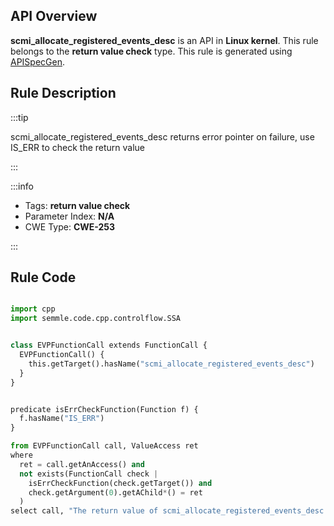 ---
---


## API Overview
**scmi_allocate_registered_events_desc** is an API in **Linux kernel**. This rule belongs to the **return value check** type. This rule is generated using [APISpecGen](../../tools/APISpecGen).
## Rule Description

:::tip

scmi_allocate_registered_events_desc returns error pointer on failure, use IS_ERR to check the return value

:::

:::info

- Tags: **return value check**
- Parameter Index: **N/A**
- CWE Type: **CWE-253**

:::

## Rule Code
```python

import cpp
import semmle.code.cpp.controlflow.SSA


class EVPFunctionCall extends FunctionCall {
  EVPFunctionCall() {
    this.getTarget().hasName("scmi_allocate_registered_events_desc")
  }
}


predicate isErrCheckFunction(Function f) {
  f.hasName("IS_ERR") 
}

from EVPFunctionCall call, ValueAccess ret
where
  ret = call.getAnAccess() and
  not exists(FunctionCall check |
    isErrCheckFunction(check.getTarget()) and
    check.getArgument(0).getAChild*() = ret
  )
select call, "The return value of scmi_allocate_registered_events_desc is not checked with IS_ERR."
    
```